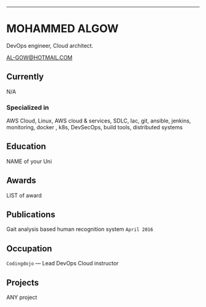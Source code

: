 ---
# MOHAMMED ALGOW
DevOps engineer, Cloud architect.

<div id="webaddress">
<a href="AL-GOW@HOTMAIL.COM">AL-GOW@HOTMAIL.COM</a>


## Currently

N/A

### Specialized in

AWS Cloud, Linux, AWS cloud & services, SDLC, Iac, git, ansible, jenkins, monitoring, docker , k8s, DevSecOps, build tools, distributed systems



## Education

NAME of your Uni



## Awards

LIST of award



## Publications

Gait analysis based human recognition system `April 2016`

## Occupation

`Codingdojo` — Lead DevOps Cloud instructor

## Projects

ANY project

<!-- ### Footer

Last updated: June 2022 -->

